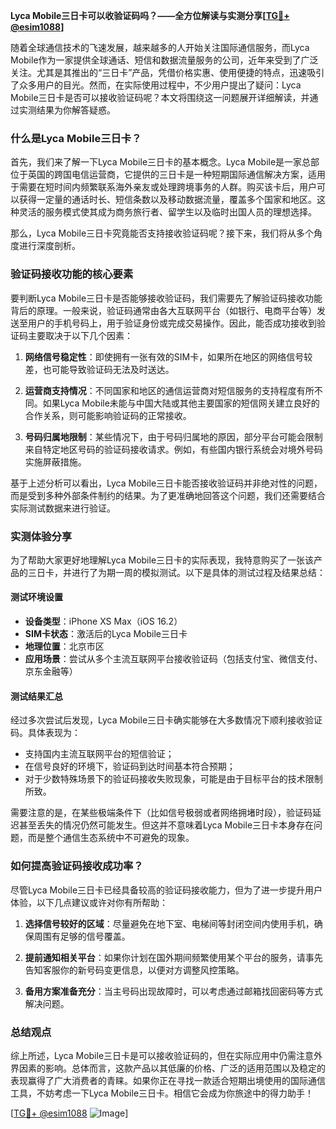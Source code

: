 **Lyca Mobile三日卡可以收验证码吗？——全方位解读与实测分享[[TG💪+ @esim1088](https://t.me/s/esim1088)]**

随着全球通信技术的飞速发展，越来越多的人开始关注国际通信服务，而Lyca Mobile作为一家提供全球通话、短信和数据流量服务的公司，近年来受到了广泛关注。尤其是其推出的“三日卡”产品，凭借价格实惠、使用便捷的特点，迅速吸引了众多用户的目光。然而，在实际使用过程中，不少用户提出了疑问：Lyca Mobile三日卡是否可以接收验证码呢？本文将围绕这一问题展开详细解读，并通过实测结果为你解答疑惑。

### 什么是Lyca Mobile三日卡？

首先，我们来了解一下Lyca Mobile三日卡的基本概念。Lyca Mobile是一家总部位于英国的跨国电信运营商，它提供的三日卡是一种短期国际通信解决方案，适用于需要在短时间内频繁联系海外亲友或处理跨境事务的人群。购买该卡后，用户可以获得一定量的通话时长、短信条数以及移动数据流量，覆盖多个国家和地区。这种灵活的服务模式使其成为商务旅行者、留学生以及临时出国人员的理想选择。

那么，Lyca Mobile三日卡究竟能否支持接收验证码呢？接下来，我们将从多个角度进行深度剖析。

### 验证码接收功能的核心要素

要判断Lyca Mobile三日卡是否能够接收验证码，我们需要先了解验证码接收功能背后的原理。一般来说，验证码通常由各大互联网平台（如银行、电商平台等）发送至用户的手机号码上，用于验证身份或完成交易操作。因此，能否成功接收到验证码主要取决于以下几个因素：

1. **网络信号稳定性**：即使拥有一张有效的SIM卡，如果所在地区的网络信号较差，也可能导致验证码无法及时送达。
   
2. **运营商支持情况**：不同国家和地区的通信运营商对短信服务的支持程度有所不同。如果Lyca Mobile未能与中国大陆或其他主要国家的短信网关建立良好的合作关系，则可能影响验证码的正常接收。

3. **号码归属地限制**：某些情况下，由于号码归属地的原因，部分平台可能会限制来自特定地区号码的验证码接收请求。例如，有些国内银行系统会对境外号码实施屏蔽措施。

基于上述分析可以看出，Lyca Mobile三日卡能否接收验证码并非绝对性的问题，而是受到多种外部条件制约的结果。为了更准确地回答这个问题，我们还需要结合实际测试数据来进行验证。

### 实测体验分享

为了帮助大家更好地理解Lyca Mobile三日卡的实际表现，我特意购买了一张该产品的三日卡，并进行了为期一周的模拟测试。以下是具体的测试过程及结果总结：

#### 测试环境设置
- **设备类型**：iPhone XS Max（iOS 16.2）
- **SIM卡状态**：激活后的Lyca Mobile三日卡
- **地理位置**：北京市区
- **应用场景**：尝试从多个主流互联网平台接收验证码（包括支付宝、微信支付、京东金融等）

#### 测试结果汇总
经过多次尝试后发现，Lyca Mobile三日卡确实能够在大多数情况下顺利接收验证码。具体表现为：
- 支持国内主流互联网平台的短信验证；
- 在信号良好的环境下，验证码到达时间基本符合预期；
- 对于少数特殊场景下的验证码接收失败现象，可能是由于目标平台的技术限制所致。

需要注意的是，在某些极端条件下（比如信号极弱或者网络拥堵时段），验证码延迟甚至丢失的情况仍然可能发生。但这并不意味着Lyca Mobile三日卡本身存在问题，而是整个通信生态系统中不可避免的现象。

### 如何提高验证码接收成功率？

尽管Lyca Mobile三日卡已经具备较高的验证码接收能力，但为了进一步提升用户体验，以下几点建议或许对你有所帮助：

1. **选择信号较好的区域**：尽量避免在地下室、电梯间等封闭空间内使用手机，确保周围有足够的信号覆盖。
   
2. **提前通知相关平台**：如果你计划在国外期间频繁使用某个平台的服务，请事先告知客服你的新号码变更信息，以便对方调整风控策略。
   
3. **备用方案准备充分**：当主号码出现故障时，可以考虑通过邮箱找回密码等方式解决问题。

### 总结观点

综上所述，Lyca Mobile三日卡是可以接收验证码的，但在实际应用中仍需注意外界因素的影响。总体而言，这款产品以其低廉的价格、广泛的适用范围以及稳定的表现赢得了广大消费者的青睐。如果你正在寻找一款适合短期出境使用的国际通信工具，不妨考虑一下Lyca Mobile三日卡。相信它会成为你旅途中的得力助手！

[[TG💪+ @esim1088](https://t.me/s/esim1088) ![Image](https://i.postimg.cc/4NQfJmqS/Snipaste-2025-05-13-00-14-12.png)]
